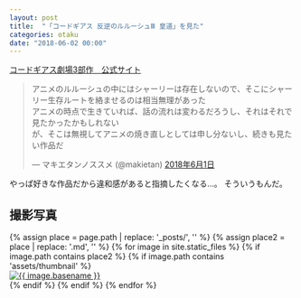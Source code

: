 ```yaml
---
layout: post
title:  "「コードギアス 反逆のルルーシュⅢ 皇道」を見た"
categories: otaku
date: "2018-06-02 00:00"
---
```


[コードギアス劇場3部作　公式サイト](http://www.geass.jp/L-geass/)


<blockquote class="twitter-tweet  tw-align-center" data-lang="ja"><p lang="ja" dir="ltr">アニメのルルーシュの中にはシャーリーは存在しないので、そこにシャーリー生存ルートを絡ませるのは相当無理があった<br>アニメの時点で生きていれば、話の流れは変わるだろうし、それはそれで見たかったかもしれない<br>が、そこは無視してアニメの焼き直しとしては申し分ないし、続きも見たい作品だ</p>&mdash; マキエタンノススメ (@makietan) <a href="https://twitter.com/makietan/status/1002574740962271232?ref_src=twsrc%5Etfw">2018年6月1日</a></blockquote>
<script async src="https://platform.twitter.com/widgets.js" charset="utf-8"></script>

やっぱ好きな作品だから違和感があると指摘したくなる...。
そういうもんだ。

## 撮影写真

<div class="trim">
{% assign place = page.path | replace: '_posts/', '' %}
{% assign place2 = place | replace: '.md', '' %}
{% for image in site.static_files %}
  {% if image.path contains place2 %}
    {% if image.path contains 'assets/thumbnail' %}
    <div class="trim__item">
      <a href="{{ site.url }}{{ image.path | replace: 'thumbnail/', 'images/' }}">
        <img class="trim" src="{{ site.url }}{{ image.path }}" alt="{{ image.basename }}">
      </a>
    </div>
    {% endif %}
  {% endif %}
{% endfor %}
</div>

